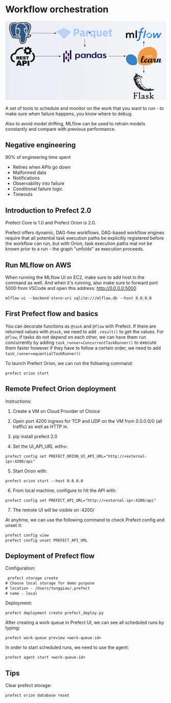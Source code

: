 # Workflow orchestration

![image info](./images/ML_pipeline.png)

A set of tools to schedule and monitor on the work that you want to run - to make sure when failure happens, you know where to debug.

Also to avoid model drifting, MLflow can be used to retrain models constantly and compare with previous performance.

## Negative engineering

90% of engineering time spent

* Retires when APIs go down
* Malformed data
* Notifications
* Observability into failure
* Conditional failure logic
* Timeouts

## Introduction to Prefect 2.0

Prefect Core is 1.0 and Prefect Orion is 2.0.

Prefect offers dynamic, DAG-free workflows. DAG-based workflow engines require that all potential task execution paths be explicitly registered before the workflow can run, but with Orion, task execution paths mat not be known prior to a run - the graph "unfolds" as execution proceeds.

## Run MLflow on AWS

When running the MLflow UI on EC2, make sure to add host in the command as well. And when it's running, also make sure to forward port 5000 from VSCode and open this address: http://0.0.0.0:5000
```
mlflow ui --backend-store-uri sqlite:///mlflow.db --host 0.0.0.0
```

## First Prefect flow and basics

You can decorate functions as `@task` and `@flow` with Prefect. If there are returned values with `@task`, we need to add `.result()` to get the values. For `@flow`, if tasks do not depend on each other, we can have them run concurrently by adding `task_runner=ConcurrentTaskRunner()` to execute them faster however if they have to follow a certain order, we need to add `task_runner=equentialTaskRunner()`

To launch Prefect Orion, we can run the following command:
```
prefect orion start
```

## Remote Prefect Orion deployment

Instructions:

1. Create a VM on Cloud Provider of Choice

2. Open port 4200 ingress for TCP and UDP on the VM from 0.0.0.0/0 (all traffic) as well as HTTP in.

3. pip install prefect 2.0

4. Set the UI_API_URL with≤:
```
prefect config set PREFECT_ORION_UI_API_URL="http://<external-ip>:4200/api"
```
5. Start Orion with:
```
prefect orion start --host 0.0.0.0
```
6. From local machine, configure to hit the API with:
```
prefect config set PREFECT_API_URL="http://<external-ip>:4200/api"
```
7. The remote UI will be visible on :4200/

At anytime, we can use the following command to check Prefect config and unset it:
```
prefect config view
prefect config unset PREFECT_API_URL
```

## Deployment of Prefect flow

Configuration:
```
 prefect storage create
# Choose local storage for demo purpose
# location - /Users/tongqiao/.prefect
# name - local
```

Deployment:
```
prefect deployment create prefect_deploy.py 
```

After creating a work queue in Prefect UI, we can see all scheduled runs by typing:
```
prefect work-queue preview <work-queue-id>
```

In order to start scheduled runs, we need to use the agent:
```
prefect agent start <work-queue-id>
```

## Tips

Clear prefect storage:
```
prefect orion database reset
```

